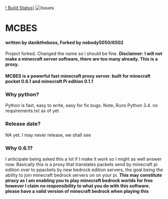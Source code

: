 [! Build Status](https://travis-ci.com/nobody5050/MCBES.svg?branch=development)] ![Issues](https://img.shields.io/github/issues/nobody5050/mcbes)
# MCBES
#### written by daniktheboss, Forked by nobody5050/6502

Project forked. Changed the name so i should be fine. 
**Disclaimer: I will not make a minecraft server software, there are too many already. This is a proxy.**

#### MCBES is a powerful fast minecraft proxy server. built for minecraft pocket 0.6.1 and minecraft Pi edition 0.1.1

### Why python?
Python is fast, easy to write, easy for fix bugs. Note, Runs Python 3.4. no requirements.txt as of yet

### Release date?
NA yet. I may never release, we shall see

### Why 0.6.1?
I anticipate being asked this a lot if I make it work so I might as well answer now. Basically this is a proxy that translates
packets send by minecraft pi edition over to ppackets by new bedrock edition servers, the goal being the ability to join
minecraft bedrock servers on on your pi. **This may constitute piracy as I am enabling you to play minecraft bedrock worlds
for free however I claim no responsibility to what you do with this software. please have a valid version of minecraft bedrock
when playing this**
